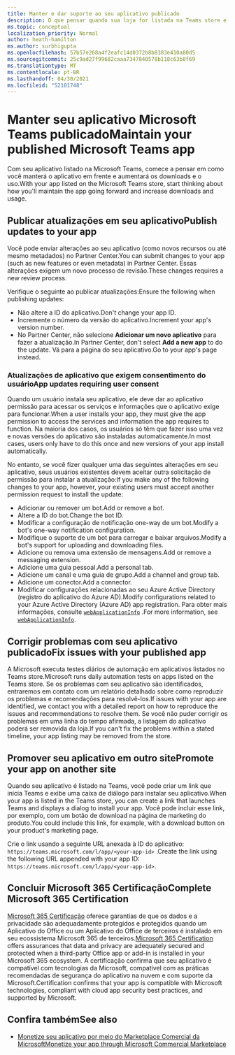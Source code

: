 ```yaml
---
title: Manter e dar suporte ao seu aplicativo publicado
description: O que pensar quando sua loja for listada na Teams store e no AppSource.
ms.topic: conceptual
localization_priority: Normal
author: heath-hamilton
ms.author: surbhigupta
ms.openlocfilehash: 57b57e268a4f2eafc14d0372b8b8383e410a80d5
ms.sourcegitcommit: 25c9ad27f99682caaa7347840578b118c63b8f69
ms.translationtype: MT
ms.contentlocale: pt-BR
ms.lasthandoff: 04/30/2021
ms.locfileid: "52101748"
---
```

# <a name="maintain-your-published-microsoft-teams-app"></a><span data-ttu-id="dc403-103">Manter seu aplicativo Microsoft Teams publicado</span><span class="sxs-lookup"><span data-stu-id="dc403-103">Maintain your published Microsoft Teams app</span></span>

<span data-ttu-id="dc403-104">Com seu aplicativo listado na Microsoft Teams, comece a pensar em como você manterá o aplicativo em frente e aumentará os downloads e o uso.</span><span class="sxs-lookup"><span data-stu-id="dc403-104">With your app listed on the Microsoft Teams store, start thinking about how you'll maintain the app going forward and increase downloads and usage.</span></span>

## <a name="publish-updates-to-your-app"></a><span data-ttu-id="dc403-105">Publicar atualizações em seu aplicativo</span><span class="sxs-lookup"><span data-stu-id="dc403-105">Publish updates to your app</span></span>

<span data-ttu-id="dc403-106">Você pode enviar alterações ao seu aplicativo (como novos recursos ou até mesmo metadados) no Partner Center.</span><span class="sxs-lookup"><span data-stu-id="dc403-106">You can submit changes to your app (such as new features or even metadata) in Partner Center.</span></span> <span data-ttu-id="dc403-107">Essas alterações exigem um novo processo de revisão.</span><span class="sxs-lookup"><span data-stu-id="dc403-107">These changes requires a new review process.</span></span>

<span data-ttu-id="dc403-108">Verifique o seguinte ao publicar atualizações:</span><span class="sxs-lookup"><span data-stu-id="dc403-108">Ensure the following when publishing updates:</span></span>

* <span data-ttu-id="dc403-109">Não altere a ID do aplicativo.</span><span class="sxs-lookup"><span data-stu-id="dc403-109">Don't change your app ID.</span></span>
* <span data-ttu-id="dc403-110">Incremente o número da versão do aplicativo.</span><span class="sxs-lookup"><span data-stu-id="dc403-110">Increment your app's version number.</span></span>
* <span data-ttu-id="dc403-111">No Partner Center, não selecione **Adicionar um novo aplicativo** para fazer a atualização.</span><span class="sxs-lookup"><span data-stu-id="dc403-111">In Partner Center, don't select **Add a new app** to do the update.</span></span> <span data-ttu-id="dc403-112">Vá para a página do seu aplicativo.</span><span class="sxs-lookup"><span data-stu-id="dc403-112">Go to your app's page instead.</span></span>

### <a name="app-updates-requiring-user-consent"></a><span data-ttu-id="dc403-113">Atualizações de aplicativo que exigem consentimento do usuário</span><span class="sxs-lookup"><span data-stu-id="dc403-113">App updates requiring user consent</span></span>

<span data-ttu-id="dc403-114">Quando um usuário instala seu aplicativo, ele deve dar ao aplicativo permissão para acessar os serviços e informações que o aplicativo exige para funcionar.</span><span class="sxs-lookup"><span data-stu-id="dc403-114">When a user installs your app, they must give the app permission to access the services and information the app requires to function.</span></span> <span data-ttu-id="dc403-115">Na maioria dos casos, os usuários só têm que fazer isso uma vez e novas versões do aplicativo são instaladas automaticamente.</span><span class="sxs-lookup"><span data-stu-id="dc403-115">In most cases, users only have to do this once and new versions of your app install automatically.</span></span>

<span data-ttu-id="dc403-116">No entanto, se você fizer qualquer uma das seguintes alterações em seu aplicativo, seus usuários existentes devem aceitar outra solicitação de permissão para instalar a atualização:</span><span class="sxs-lookup"><span data-stu-id="dc403-116">If you make any of the following changes to your app, however, your existing users must accept another permission request to install the update:</span></span>

* <span data-ttu-id="dc403-117">Adicionar ou remover um bot.</span><span class="sxs-lookup"><span data-stu-id="dc403-117">Add or remove a bot.</span></span>
* <span data-ttu-id="dc403-118">Altere a ID do bot.</span><span class="sxs-lookup"><span data-stu-id="dc403-118">Change the bot ID.</span></span>
* <span data-ttu-id="dc403-119">Modificar a configuração de notificação one-way de um bot.</span><span class="sxs-lookup"><span data-stu-id="dc403-119">Modify a bot's one-way notification configuration.</span></span>
* <span data-ttu-id="dc403-120">Modifique o suporte de um bot para carregar e baixar arquivos.</span><span class="sxs-lookup"><span data-stu-id="dc403-120">Modify a bot's support for uploading and downloading files.</span></span>
* <span data-ttu-id="dc403-121">Adicione ou remova uma extensão de mensagens.</span><span class="sxs-lookup"><span data-stu-id="dc403-121">Add or remove a messaging extension.</span></span>
* <span data-ttu-id="dc403-122">Adicione uma guia pessoal.</span><span class="sxs-lookup"><span data-stu-id="dc403-122">Add a personal tab.</span></span>
* <span data-ttu-id="dc403-123">Adicione um canal e uma guia de grupo.</span><span class="sxs-lookup"><span data-stu-id="dc403-123">Add a channel and group tab.</span></span>
* <span data-ttu-id="dc403-124">Adicione um conector.</span><span class="sxs-lookup"><span data-stu-id="dc403-124">Add a connector.</span></span>
* <span data-ttu-id="dc403-125">Modificar configurações relacionadas ao seu Azure Active Directory (registro do aplicativo do Azure AD).</span><span class="sxs-lookup"><span data-stu-id="dc403-125">Modify configurations related to your Azure Active Directory (Azure AD) app registration.</span></span> <span data-ttu-id="dc403-126">Para obter mais informações, consulte [`webApplicationInfo`](~/resources/schema/manifest-schema.md#webapplicationinfo) .</span><span class="sxs-lookup"><span data-stu-id="dc403-126">For more information, see [`webApplicationInfo`](~/resources/schema/manifest-schema.md#webapplicationinfo).</span></span>

## <a name="fix-issues-with-your-published-app"></a><span data-ttu-id="dc403-127">Corrigir problemas com seu aplicativo publicado</span><span class="sxs-lookup"><span data-stu-id="dc403-127">Fix issues with your published app</span></span>

<span data-ttu-id="dc403-128">A Microsoft executa testes diários de automação em aplicativos listados no Teams store.</span><span class="sxs-lookup"><span data-stu-id="dc403-128">Microsoft runs daily automation tests on apps listed on the Teams store.</span></span> <span data-ttu-id="dc403-129">Se os problemas com seu aplicativo são identificados, entraremos em contato com um relatório detalhado sobre como reproduzir os problemas e recomendações para resolvê-los.</span><span class="sxs-lookup"><span data-stu-id="dc403-129">If issues with your app are identified, we contact you with a detailed report on how to reproduce the issues and recommendations to resolve them.</span></span> <span data-ttu-id="dc403-130">Se você não puder corrigir os problemas em uma linha do tempo afirmada, a listagem do aplicativo poderá ser removida da loja.</span><span class="sxs-lookup"><span data-stu-id="dc403-130">If you can't fix the problems within a stated timeline, your app listing may be removed from the store.</span></span>

## <a name="promote-your-app-on-another-site"></a><span data-ttu-id="dc403-131">Promover seu aplicativo em outro site</span><span class="sxs-lookup"><span data-stu-id="dc403-131">Promote your app on another site</span></span>

<span data-ttu-id="dc403-132">Quando seu aplicativo é listado na Teams, você pode criar um link que inicia Teams e exibe uma caixa de diálogo para instalar seu aplicativo.</span><span class="sxs-lookup"><span data-stu-id="dc403-132">When your app is listed in the Teams store, you can create a link that launches Teams and displays a dialog to install your app.</span></span> <span data-ttu-id="dc403-133">Você pode incluir esse link, por exemplo, com um botão de download na página de marketing do produto.</span><span class="sxs-lookup"><span data-stu-id="dc403-133">You could include this link, for example, with a download button on your product's marketing page.</span></span>

<span data-ttu-id="dc403-134">Crie o link usando a seguinte URL anexada à ID do aplicativo: `https://teams.microsoft.com/l/app/<your-app-id>` .</span><span class="sxs-lookup"><span data-stu-id="dc403-134">Create the link using the following URL appended with your app ID: `https://teams.microsoft.com/l/app/<your-app-id>`.</span></span>

## <a name="complete-microsoft-365-certification"></a><span data-ttu-id="dc403-135">Concluir Microsoft 365 Certificação</span><span class="sxs-lookup"><span data-stu-id="dc403-135">Complete Microsoft 365 Certification</span></span>

<span data-ttu-id="dc403-136">[Microsoft 365 Certificação](/microsoft-365-app-certification/docs/certification) oferece garantias de que os dados e a privacidade são adequadamente protegidos e protegidos quando um Aplicativo do Office ou um Aplicativo do Office de terceiros é instalado em seu ecossistema Microsoft 365 de terceiros.</span><span class="sxs-lookup"><span data-stu-id="dc403-136">[Microsoft 365 Certification](/microsoft-365-app-certification/docs/certification) offers assurances that data and privacy are adequately secured and protected when a third-party Office app or add-in is installed in your Microsoft 365 ecosystem.</span></span> <span data-ttu-id="dc403-137">A certificação confirma que seu aplicativo é compatível com tecnologias da Microsoft, compatível com as práticas recomendadas de segurança do aplicativo na nuvem e com suporte da Microsoft.</span><span class="sxs-lookup"><span data-stu-id="dc403-137">Certification confirms that your app is compatible with Microsoft technologies, compliant with cloud app security best practices, and supported by Microsoft.</span></span>

## <a name="see-also"></a><span data-ttu-id="dc403-138">Confira também</span><span class="sxs-lookup"><span data-stu-id="dc403-138">See also</span></span>

* [<span data-ttu-id="dc403-139">Monetize seu aplicativo por meio do Marketplace Comercial da Microsoft</span><span class="sxs-lookup"><span data-stu-id="dc403-139">Monetize your app through Microsoft Commercial Marketplace</span></span>](/office/dev/store/monetize-addins-through-microsoft-commercial-marketplace)
